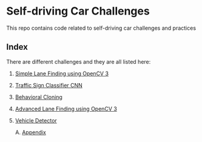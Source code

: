 # Self-driving Car Challenges
This repo contains code related to self-driving car challenges and practices

## Index
There are different challenges and they are all listed here:

1. [Simple Lane Finding using OpenCV 3](./LaneFinding/LaneFindingAlgorithmDescription.md)
2. [Traffic Sign Classifier CNN](./TrafficSignClassifier/TrafficSignClassifier_Description.md)
3. [Behavioral Cloning](./BehavioralCloning/BehavioralCloningDescription.md)
4. [Advanced Lane Finding using OpenCV 3](./AdvancedLaneFinding/AdvancedLaneFindingDescription.md)
5. [Vehicle Detector](./VehicleDetection/VehicleDetectionDescription.md)


    A. [Appendix](./Appendix/README.md)
